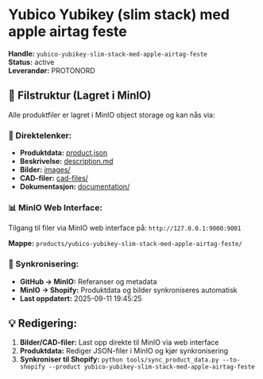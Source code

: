 # Yubico Yubikey (slim stack) med apple airtag feste

**Handle:** `yubico-yubikey-slim-stack-med-apple-airtag-feste`  
**Status:** active  
**Leverandør:** PROTONORD

## 📁 Filstruktur (Lagret i MinIO)

Alle produktfiler er lagret i MinIO object storage og kan nås via:

### 🔗 Direktelenker:
- **Produktdata:** [product.json](http://127.0.0.1:9000/products/yubico-yubikey-slim-stack-med-apple-airtag-feste/product.json)
- **Beskrivelse:** [description.md](http://127.0.0.1:9000/products/yubico-yubikey-slim-stack-med-apple-airtag-feste/description.md)
- **Bilder:** [images/](http://127.0.0.1:9000/products/yubico-yubikey-slim-stack-med-apple-airtag-feste/images/)
- **CAD-filer:** [cad-files/](http://127.0.0.1:9000/products/yubico-yubikey-slim-stack-med-apple-airtag-feste/cad-files/)
- **Dokumentasjon:** [documentation/](http://127.0.0.1:9000/products/yubico-yubikey-slim-stack-med-apple-airtag-feste/documentation/)

### 📊 MinIO Web Interface:
Tilgang til filer via MinIO web interface på:
`http://127.0.0.1:9000:9001`

**Mappe:** `products/yubico-yubikey-slim-stack-med-apple-airtag-feste/`

### 🔄 Synkronisering:
- **GitHub → MinIO:** Referanser og metadata
- **MinIO → Shopify:** Produktdata og bilder synkroniseres automatisk
- **Last oppdatert:** 2025-09-11 19:45:25

## 💡 Redigering:
1. **Bilder/CAD-filer:** Last opp direkte til MinIO via web interface
2. **Produktdata:** Rediger JSON-filer i MinIO og kjør synkronisering
3. **Synkroniser til Shopify:** `python tools/sync_product_data.py --to-shopify --product yubico-yubikey-slim-stack-med-apple-airtag-feste`
